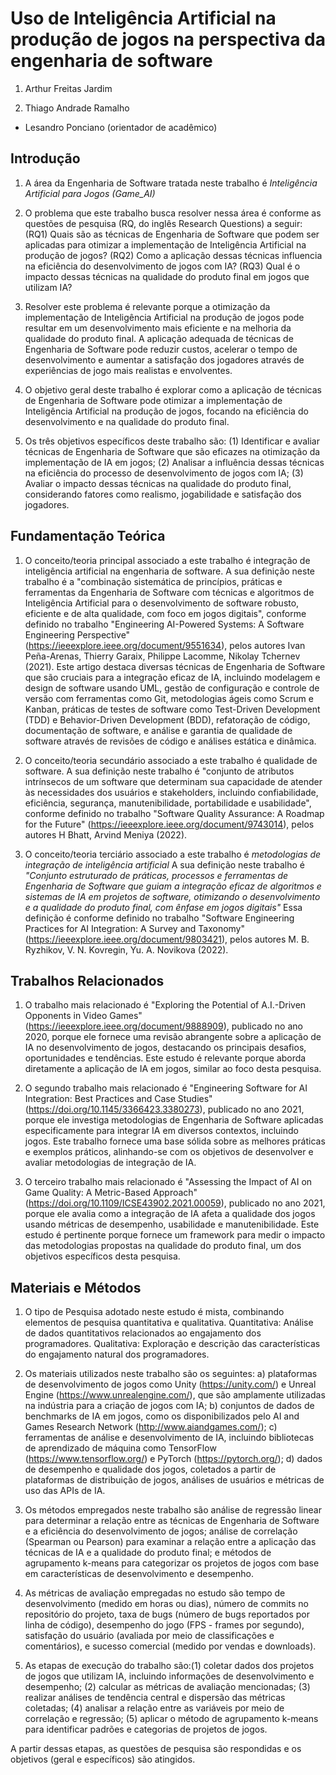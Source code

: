 # Uso de Inteligência Artificial na produção de jogos na perspectiva da engenharia de software

1. Arthur Freitas Jardim

1. Thiago Andrade Ramalho

* Lesandro Ponciano (orientador de acadêmico)

## Introdução

1. A área da Engenharia de Software tratada neste trabalho é  _Inteligência Artificial para Jogos (Game_AI)_

1. O problema que este trabalho busca resolver nessa área é conforme as questões de pesquisa (RQ, do inglês Research Questions) a seguir: (RQ1) Quais são as técnicas de Engenharia de Software que podem ser aplicadas para otimizar a implementação de Inteligência Artificial na produção de jogos? (RQ2) Como a aplicação dessas técnicas influencia na eficiência do desenvolvimento de jogos com IA? (RQ3) Qual é o impacto dessas técnicas na qualidade do produto final em jogos que utilizam IA?

2. Resolver este problema é relevante porque a otimização da implementação de Inteligência Artificial na produção de jogos pode resultar em um desenvolvimento mais eficiente e na melhoria da qualidade do produto final. A aplicação adequada de técnicas de Engenharia de Software pode reduzir custos, acelerar o tempo de desenvolvimento e aumentar a satisfação dos jogadores através de experiências de jogo mais realistas e envolventes.

3. O objetivo geral deste trabalho é explorar como a aplicação de técnicas de Engenharia de Software pode otimizar a implementação de Inteligência Artificial na produção de jogos, focando na eficiência do desenvolvimento e na qualidade do produto final.

4. Os três objetivos específicos deste trabalho são: (1) Identificar e avaliar técnicas de Engenharia de Software que são eficazes na otimização da implementação de IA em jogos; (2) Analisar a influência dessas técnicas na eficiência do processo de desenvolvimento de jogos com IA; (3) Avaliar o impacto dessas técnicas na qualidade do produto final, considerando fatores como realismo, jogabilidade e satisfação dos jogadores.

## Fundamentação Teórica

1. O conceito/teoria principal associado a este trabalho é integração de inteligência artificial na engenharia de software. A sua definição neste trabalho é a "combinação sistemática de princípios, práticas e ferramentas da Engenharia de Software com técnicas e algoritmos de Inteligência Artificial para o desenvolvimento de software robusto, eficiente e de alta qualidade, com foco em jogos digitais", conforme definido no trabalho "Engineering AI-Powered Systems: A Software Engineering Perspective" (https://ieeexplore.ieee.org/document/9551634), pelos autores Ivan Peña-Arenas, Thierry Garaix, Philippe Lacomme, Nikolay Tchernev (2021). Este artigo destaca diversas técnicas de Engenharia de Software que são cruciais para a integração eficaz de IA, incluindo modelagem e design de software usando UML, gestão de configuração e controle de versão com ferramentas como Git, metodologias ágeis como Scrum e Kanban, práticas de testes de software como Test-Driven Development (TDD) e Behavior-Driven Development (BDD), refatoração de código, documentação de software, e análise e garantia de qualidade de software através de revisões de código e análises estática e dinâmica.

1. O conceito/teoria secundário associado a este trabalho é qualidade de software. A sua definição neste trabalho é "conjunto de atributos intrínsecos de um software que determinam sua capacidade de atender às necessidades dos usuários e stakeholders, incluindo confiabilidade, eficiência, segurança, manutenibilidade, portabilidade e usabilidade", conforme definido no trabalho "Software Quality Assurance: A Roadmap for the Future" (https://ieeexplore.ieee.org/document/9743014), pelos autores H Bhatt, Arvind Meniya (2022).

1. O conceito/teoria terciário associado a este trabalho é _metodologias de integração de inteligência artificial_ A sua definição neste trabalho é _"Conjunto estruturado de práticas, processos e ferramentas de Engenharia de Software que guiam a integração eficaz de algoritmos e sistemas de IA em projetos de software, otimizando o desenvolvimento e a qualidade do produto final, com ênfase em jogos digitais"_ Essa definição é conforme definido no trabalho "Software Engineering Practices for AI Integration: A Survey and Taxonomy" (https://ieeexplore.ieee.org/document/9803421), pelos autores M. B. Ryzhikov, V. N. Kovregin, Yu. A. Novikova (2022).

## Trabalhos Relacionados

1. O trabalho mais relacionado é "Exploring the Potential of A.I.-Driven Opponents in Video Games" (https://ieeexplore.ieee.org/document/9888909), publicado no ano 2020, porque ele fornece uma revisão abrangente sobre a aplicação de IA no desenvolvimento de jogos, destacando os principais desafios, oportunidades e tendências. Este estudo é relevante porque aborda diretamente a aplicação de IA em jogos, similar ao foco desta pesquisa.

1. O segundo trabalho mais relacionado é "Engineering Software for AI Integration: Best Practices and Case Studies" (https://doi.org/10.1145/3366423.3380273), publicado no ano 2021, porque ele investiga metodologias de Engenharia de Software aplicadas especificamente para integrar IA em diversos contextos, incluindo jogos. Este trabalho fornece uma base sólida sobre as melhores práticas e exemplos práticos, alinhando-se com os objetivos de desenvolver e avaliar metodologias de integração de IA.
   
1. O terceiro trabalho mais relacionado é "Assessing the Impact of AI on Game Quality: A Metric-Based Approach" (https://doi.org/10.1109/ICSE43902.2021.00059), publicado no ano 2021, porque ele avalia como a integração de IA afeta a qualidade dos jogos usando métricas de desempenho, usabilidade e manutenibilidade. Este estudo é pertinente porque fornece um framework para medir o impacto das metodologias propostas na qualidade do produto final, um dos objetivos específicos desta pesquisa.

## Materiais e Métodos

1. O tipo de Pesquisa adotado neste estudo é mista, combinando elementos de pesquisa quantitativa e qualitativa.
Quantitativa: Análise de dados quantitativos relacionados ao engajamento dos programadores.
Qualitativa: Exploração e descrição das características do engajamento natural dos programadores.

2. Os materiais utilizados neste trabalho são os seguintes:
a) plataformas de desenvolvimento de jogos como Unity (https://unity.com/) e Unreal Engine (https://www.unrealengine.com/), que são amplamente utilizadas na indústria para a criação de jogos com IA;
b) conjuntos de dados de benchmarks de IA em jogos, como os disponibilizados pelo AI and Games Research Network (http://www.aiandgames.com/);
c) ferramentas de análise e desenvolvimento de IA, incluindo bibliotecas de aprendizado de máquina como TensorFlow (https://www.tensorflow.org/) e PyTorch (https://pytorch.org/);
d) dados de desempenho e qualidade dos jogos, coletados a partir de plataformas de distribuição de jogos, análises de usuários e métricas de uso das APIs de IA.

3. Os métodos empregados neste trabalho são análise de regressão linear para determinar a relação entre as técnicas de Engenharia de Software e a eficiência do desenvolvimento de jogos; análise de correlação (Spearman ou Pearson) para examinar a relação entre a aplicação das técnicas de IA e a qualidade do produto final; e métodos de agrupamento k-means para categorizar os projetos de jogos com base em características de desenvolvimento e desempenho.

4. As métricas de avaliação empregadas no estudo são tempo de desenvolvimento (medido em horas ou dias), número de commits no repositório do projeto, taxa de bugs (número de bugs reportados por linha de código), desempenho do jogo (FPS - frames por segundo), satisfação do usuário (avaliada por meio de classificações e comentários), e sucesso comercial (medido por vendas e downloads).

5. As etapas de execução do trabalho são:(1) coletar dados dos projetos de jogos que utilizam IA, incluindo informações de desenvolvimento e desempenho; (2) calcular as métricas de avaliação mencionadas; (3) realizar análises de tendência central e dispersão das métricas coletadas; (4) analisar a relação entre as variáveis por meio de correlação e regressão; (5) aplicar o método de agrupamento k-means para identificar padrões e categorias de projetos de jogos.

A partir dessas etapas, as questões de pesquisa são respondidas e os objetivos (geral e específicos) são atingidos.
